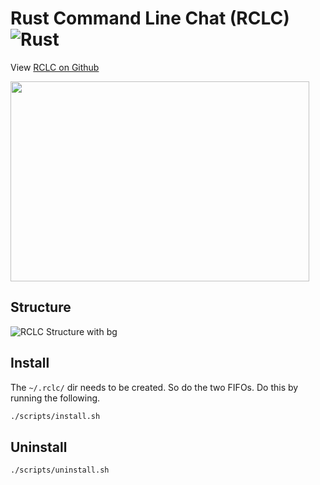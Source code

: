 # Rust Command Line Chat (RCLC) ![Rust](https://img.shields.io/github/actions/workflow/status/jabacat/rclc/rust.yml?branch=main&style=for-the-badge)

View [RCLC on Github](https://github.com/jabacat/rclc)

<img src="https://user-images.githubusercontent.com/35516367/184011766-a3719966-b53f-4245-895e-8a89fa177651.png" width="478" height="320" />

## Structure
![RCLC Structure with bg](https://user-images.githubusercontent.com/35516367/184010638-25389f58-7de6-4d69-bc0b-5467f6618ef8.png)

## Install
The `~/.rclc/` dir needs to be created. So do the two FIFOs. Do this by running the following.
```sh
./scripts/install.sh
```

## Uninstall
```sh
./scripts/uninstall.sh
```

